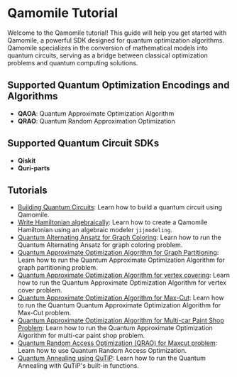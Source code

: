 # Qamomile Tutorial

Welcome to the Qamomile tutorial! This guide will help you get started with Qamomile, a powerful SDK designed for quantum optimization algorithms. Qamomile specializes in the conversion of mathematical models into quantum circuits, serving as a bridge between classical optimization problems and quantum computing solutions.

## Supported Quantum Optimization Encodings and Algorithms

- **QAOA**: Quantum Approximate Optimization Algorithm
- **QRAO**: Quantum Random Approximation Optimization


## Supported Quantum Circuit SDKs

- **Qiskit**
- **Quri-parts**



## Tutorials

- [Building Quantum Circuits](building_quantum_circuits.ipynb): Learn how to build a quantum circuit using Qamomile.
- [Write Hamiltonian algebraically](algebraic_operator.ipynb): Learn how to create a Qamomile Hamiltonian using an algebraic modeler `jijmodeling`.
- [Quantum Alternating Ansatz for Graph Coloring](alternating_ansatz_graph_coloring.ipynb): Learn how to run the Quantum Alternating Ansatz for graph coloring problem.
- [Quantum Approximate Optimization Algorithm for Graph Partitioning](graph_partition.ipynb): Learn how to run the Quantum Approximate Optimization Algorithm for graph partitioning problem.
- [Quantum Approximate Optimization Algorithm for vertex covering](vertex_cover.ipynb): Learn how to run the Quantum Approximate Optimization Algorithm for vertex cover problem.
- [Quantum Approximate Optimization Algorithm for Max-Cut](maxcut.ipynb): Learn how to run the Quantum Quantum Approximate Optimization Algorithm for Max-Cut problem.
- [Quantum Approximate Optimization Algorithm for Multi-car Paint Shop Problem](multi_car_paint.ipynb): Learn how to run the Quantum Approximate Optimization Algorithm for multi-car paint shop problem.
- [Quantum Random Access Optimization (QRAO) for Maxcut problem](qrao_tutorial.ipynb): Learn how to use Quantum Random Access Optimization.
- [Quantum Annealing using QuTiP](quantum_annealing.ipynb): Learn how to run the Quantum Annealing with QuTiP's built-in functions.

